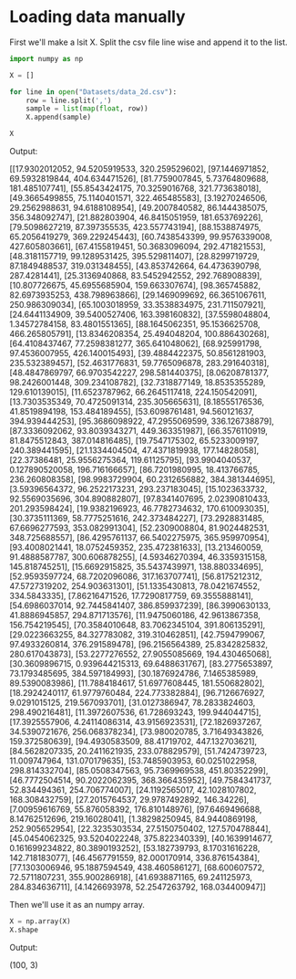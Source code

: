 
# Loading data manually

First we'll make a lsit X.
Split the csv file line wise and append it to the list.


```python
import numpy as np

X = []

for line in open("Datasets/data_2d.csv"):
    row = line.split(',')
    sample = list(map(float, row))
    X.append(sample)

X
```


Output:

[[17.9302012052, 94.5205919533, 320.259529602],
     [97.1446971852, 69.5932819844, 404.634471526],
     [81.7759007845, 5.73764809688, 181.485107741],
     [55.8543424175, 70.3259016768, 321.773638018],
     [49.3665499855, 75.1140401571, 322.465485583],
     [3.19270246506, 29.2562988631, 94.6188108954],
     [49.2007840582, 86.1444385075, 356.348092747],
     [21.882803904, 46.8415051959, 181.653769226],
     [79.5098627219, 87.397355535, 423.557743194],
     [88.1538874975, 65.2056419279, 369.229245443],
     [60.7438543399, 99.9576339008, 427.605803661],
     [67.4155819451, 50.3683096094, 292.471821553],
     [48.3181157719, 99.1289531425, 395.529811407],
     [28.8299719729, 87.1849488537, 319.031348455],
     [43.853742664, 64.4736390798, 287.4281441],
     [25.3136940868, 83.5452942552, 292.768908839],
     [10.807726675, 45.6955685904, 159.663307674],
     [98.365745882, 82.6973935253, 438.798963866],
     [29.1469099692, 66.3651067611, 250.986309034],
     [65.1003018959, 33.3538834975, 231.711507921],
     [24.6441134909, 39.5400527406, 163.398160832],
     [37.5598048804, 1.34572784158, 83.4801551365],
     [88.1645062351, 95.1536625708, 466.265805791],
     [13.8346208354, 25.494048204, 100.886430268],
     [64.4108437467, 77.2598381277, 365.641048062],
     [68.925991798, 97.4536007955, 426.140015493],
     [39.4884422375, 50.8561281903, 235.532389457],
     [52.4631776831, 59.7765096878, 283.291640318],
     [48.4847869797, 66.9703542227, 298.581440375],
     [8.06208781377, 98.2426001448, 309.234108782],
     [32.7318877149, 18.8535355289, 129.610139015],
     [11.6523787962, 66.2645117418, 224.150542091],
     [13.7303535349, 70.4725091314, 235.305665631],
     [8.18555176536, 41.8519894198, 153.484189455],
     [53.6098761481, 94.560121637, 394.939444253],
     [95.3686098922, 47.2955069599, 336.126738879],
     [87.3336092062, 93.8039343271, 449.363351987],
     [66.3576110919, 81.8475512843, 387.014816485],
     [19.7547175302, 65.5233009197, 240.389441595],
     [21.1334404504, 47.4371819938, 177.14828058],
     [22.37386481, 25.9556275364, 119.61125795],
     [93.9904040537, 0.127890520058, 196.716166657],
     [86.7201980995, 18.413766785, 236.260808358],
     [98.9983729904, 60.2312656882, 384.381344695],
     [3.59396564372, 96.2522173231, 293.237183045],
     [15.1023633732, 92.5569035696, 304.890882807],
     [97.8341407695, 2.02390810433, 201.293598424],
     [19.9382196923, 46.7782734632, 170.610093035],
     [30.3735111369, 58.7775251616, 242.373484227],
     [73.2928831485, 67.6696277593, 353.082991304],
     [52.2309008804, 81.9024482531, 348.725688557],
     [86.4295761137, 66.5402275975, 365.959970954],
     [93.4008021441, 18.0752459352, 235.472381633],
     [13.213460059, 91.4888587787, 300.606878255],
     [4.59346270394, 46.3359315158, 145.818745251],
     [15.6692915825, 35.5437439971, 138.880334695],
     [52.9593597724, 68.7202096086, 317.163707741],
     [56.8175212312, 47.5727319202, 254.903631301],
     [51.1335430813, 78.0421674552, 334.5843335],
     [7.86216471526, 17.7290817759, 69.3555888141],
     [54.6986037014, 92.7445841407, 386.859937239],
     [86.3990630133, 41.8886945857, 294.871713576],
     [11.9475060186, 42.9613867358, 156.754219545],
     [70.3584010648, 83.7062345104, 391.806135291],
     [29.0223663255, 84.327783082, 319.310462851],
     [42.7594799067, 97.4933260814, 376.291589478],
     [96.2156564389, 25.8342825832, 280.617043873],
     [53.2277276552, 27.9055085669, 194.430465068],
     [30.3609896715, 0.939644215313, 69.6488631767],
     [83.2775653897, 73.1793485695, 384.597184993],
     [30.1876924786, 7.1465385989, 89.5390083986],
     [11.7884184617, 51.6977608445, 181.550682802],
     [18.2924240117, 61.9779760484, 224.773382884],
     [96.7126676927, 9.0291015125, 219.567093701],
     [31.0127386947, 78.2833824603, 298.490216481],
     [11.3972607536, 61.728693243, 199.944044715],
     [17.3925557906, 4.24114086314, 43.9156923531],
     [72.1826937267, 34.5390721676, 256.068378234],
     [73.980020785, 3.71649343826, 159.372580639],
     [94.4930583509, 88.41719702, 447.132703621],
     [84.5628207335, 20.2411621935, 233.078829579],
     [51.7424739723, 11.009747964, 131.070179635],
     [53.7485903953, 60.0251022958, 298.814332704],
     [85.0508347563, 95.7369969538, 451.80352299],
     [46.7772504514, 90.2022062395, 368.366435952],
     [49.7584341737, 52.834494361, 254.706774007],
     [24.1192565017, 42.1028107802, 168.308432759],
     [27.2015764537, 29.9787492892, 146.34226],
     [7.00959616769, 55.876058392, 176.810148976],
     [97.6469496688, 8.14762512696, 219.16028041],
     [1.38298250945, 84.9440869198, 252.905652954],
     [22.3235303534, 27.5150750402, 127.570478844],
     [45.0454062325, 93.5204022248, 375.822340339],
     [40.1639914677, 0.161699234822, 80.3890193252],
     [53.182739793, 8.17031616228, 142.718183077],
     [46.4567791559, 82.000170914, 336.876154384],
     [77.1303006946, 95.1887594549, 438.460586127],
     [68.600607572, 72.5711807231, 355.900286918],
     [41.6938871165, 69.241125973, 284.834636711],
     [4.1426693978, 52.2547263792, 168.034400947]]



Then we'll use it as an numpy array.


```python
X = np.array(X)
X.shape
```


Output:

(100, 3)


